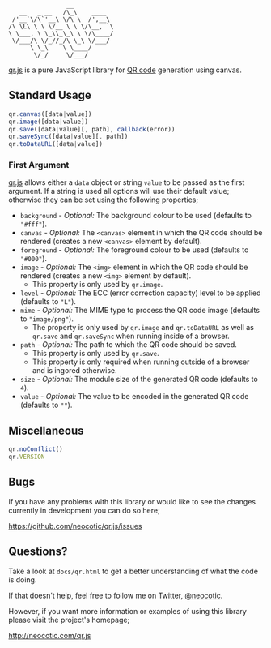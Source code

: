                     __
       __   _ __   /\_\    ____
     /'__`\/\`'__\ \/\ \  /',__\
    /\ \L\ \ \ \/__ \ \ \/\__, `\
    \ \___, \ \_\\_\_\ \ \/\____/
     \/___/\ \/_//_/\ \_\ \/___/
          \ \_\    \ \____/
           \/_/     \/___/

[qr.js][] is a pure JavaScript library for [QR code][] generation using canvas.

## Standard Usage

``` javascript
qr.canvas([data|value])
qr.image([data|value])
qr.save([data|value][, path], callback(error))
qr.saveSync([data|value][, path])
qr.toDataURL([data|value])
```

### First Argument

[qr.js][] allows either a `data` object or string `value` to be passed as the first argument. If a
string is used all options will use their default value; otherwise they can be set using the
following properties;

* `background` - *Optional:* The background colour to be used (defaults to `"#fff"`).
* `canvas` - *Optional:* The `<canvas>` element in which the QR code should be rendered (creates a
  new `<canvas>` element by default).
* `foreground` - *Optional:* The foreground colour to be used (defaults to `"#000"`).
* `image` - *Optional:* The `<img>` element in which the QR code should be rendered (creates a new
  `<img>` element by default).
  * This property is only used by `qr.image`.
* `level` - *Optional:* The ECC (error correction capacity) level to be applied (defaults to
  `"L"`).
* `mime` - *Optional:* The MIME type to process the QR code image (defaults to `"image/png"`).
  * The property is only used by `qr.image` and `qr.toDataURL` as well as `qr.save` and
    `qr.saveSync` when running inside of a browser.
* `path` - *Optional:* The path to which the QR code should be saved.
  * This property is only used by `qr.save`.
  * This property is only required when running outside of a browser and is ingored otherwise.
* `size` - *Optional:* The module size of the generated QR code (defaults to `4`).
* `value` - *Optional:* The value to be encoded in the generated QR code (defaults to `""`).

## Miscellaneous

``` javascript
qr.noConflict()
qr.VERSION
```

## Bugs

If you have any problems with this library or would like to see the changes currently in
development you can do so here;

https://github.com/neocotic/qr.js/issues

## Questions?

Take a look at `docs/qr.html` to get a better understanding of what the code is doing.

If that doesn't help, feel free to follow me on Twitter, [@neocotic][].

However, if you want more information or examples of using this library please visit the project's
homepage;

http://neocotic.com/qr.js

[@neocotic]: https://twitter.com/neocotic
[qr.js]: http://neocotic.com/qr.js
[QR code]: http://en.wikipedia.org/wiki/QR_code
